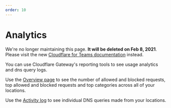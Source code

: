 ```yaml
---
order: 10
---
```


# Analytics

<Aside type='warning' header='⚠️ THIS PAGE IS OUTDATED'>

We're no longer maintaining this page. **It will be deleted on Feb 8, 2021**. Please visit the new [Cloudflare for Teams documentation](https://secret.wiki/cloudflare-one/teams-docs-changes) instead.

</Aside>

You can use Cloudflare Gateway's reporting tools to see usage analytics and dns query logs.

Use the [Overview page](/reporting/overview-analytics) to see the number of allowed and blocked requests, top allowed and blocked requests and top categories across all of your locations.

Use the [Activity log](/reporting/activity-log) to see individual DNS queries made from your locations.
